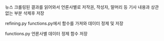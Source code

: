 뉴스 크롤링된 결과를 읽어와서 언론사별로 저작권, 작성자, 말머리 등 기사 내용과 상관 없는 부분 삭제후 저장

refining.py
functions.py에서 함수를 가져와 데이터 정제 및 저장

functions.py
언론사별 데이터 정제 함수 저장